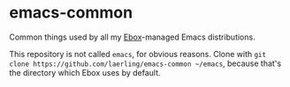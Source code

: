 # emacs-common

Common things used by all my [Ebox](https://github.com/laerling/ebox)-managed Emacs distributions.

This repository is not called `emacs`, for obvious reasons.
Clone with `git clone https://github.com/laerling/emacs-common ~/emacs`, because that's the directory which Ebox uses by default.
